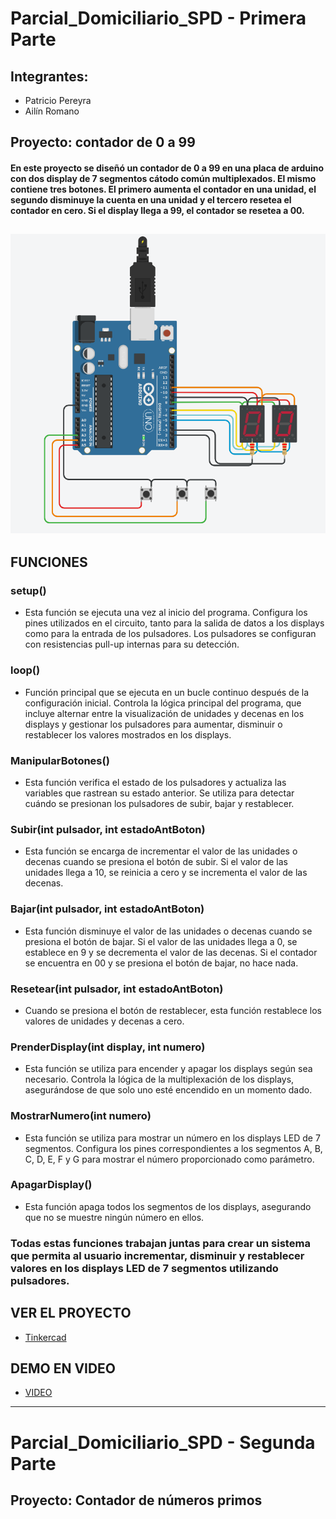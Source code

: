# Parcial_Domiciliario_SPD - Primera Parte
## **Integrantes**:
 * Patricio Pereyra
 * Ailín Romano 
## Proyecto: contador de 0 a 99
#### En este proyecto se diseñó un contador de 0 a 99 en una placa de arduino con dos display de 7 segmentos cátodo común multiplexados. El mismo contiene tres botones. El primero aumenta el contador en una unidad, el segundo disminuye la cuenta en una unidad y el tercero resetea el contador en cero. Si el display llega a 99, el contador se resetea a 00.
![multiplexacion](Multiplexacion.png)
---
## FUNCIONES
### setup()
* Esta función se ejecuta una vez al inicio del programa. Configura los pines utilizados en el circuito, tanto para la salida de datos a los displays como para la entrada de los pulsadores. Los pulsadores se configuran con resistencias pull-up internas para su detección.
### loop()
* Función principal que se ejecuta en un bucle continuo después de la configuración inicial. Controla la lógica principal del programa, que incluye alternar entre la visualización de unidades y decenas en los displays y gestionar los pulsadores para aumentar, disminuir o restablecer los valores mostrados en los displays.
### ManipularBotones()
* Esta función verifica el estado de los pulsadores y actualiza las variables que rastrean su estado anterior. Se utiliza para detectar cuándo se presionan los pulsadores de subir, bajar y restablecer.
### Subir(int pulsador, int estadoAntBoton)
* Esta función se encarga de incrementar el valor de las unidades o decenas cuando se presiona el botón de subir. Si el valor de las unidades llega a 10, se reinicia a cero y se incrementa el valor de las decenas.
### Bajar(int pulsador, int estadoAntBoton)
* Esta función disminuye el valor de las unidades o decenas cuando se presiona el botón de bajar. Si el valor de las unidades llega a 0, se establece en 9 y se decrementa el valor de las decenas. Si el contador se encuentra en 00 y se presiona el botón de bajar, no hace nada.
### Resetear(int pulsador, int estadoAntBoton)
* Cuando se presiona el botón de restablecer, esta función restablece los valores de unidades y decenas a cero.
### PrenderDisplay(int display, int numero)
* Esta función se utiliza para encender y apagar los displays según sea necesario. Controla la lógica de la multiplexación de los displays, asegurándose de que solo uno esté encendido en un momento dado.
### MostrarNumero(int numero)
* Esta función se utiliza para mostrar un número en los displays LED de 7 segmentos. Configura los pines correspondientes a los segmentos A, B, C, D, E, F y G para mostrar el número proporcionado como parámetro.
### ApagarDisplay()
* Esta función apaga todos los segmentos de los displays, asegurando que no se muestre ningún número en ellos.

### Todas estas funciones trabajan juntas para crear un sistema que permita al usuario incrementar, disminuir y restablecer valores en los displays LED de 7 segmentos utilizando pulsadores.

## VER EL PROYECTO
* [Tinkercad](https://www.tinkercad.com/things/k3bgFVsNQDr-spd-parcial-domiciliario-original/editel)
## DEMO EN VIDEO
* [VIDEO](https://www.loom.com/share/2a0bec58491e4c078003808fe90af378?sid=bac2e6a6-ef8d-4bc9-b516-eb9dc1063fea)
___
# Parcial_Domiciliario_SPD - Segunda Parte
## Proyecto: Contador de números primos

